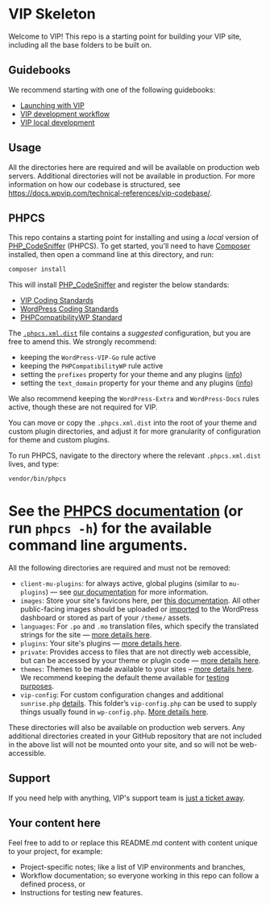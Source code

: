 # VIP Skeleton

Welcome to VIP! This repo is a starting point for building your VIP site, including all the base folders to be built on.

## Guidebooks

We recommend starting with one of the following guidebooks:

* [Launching with VIP](https://docs.wpvip.com/how-tos/launch-a-site/)
* [VIP development workflow](https://docs.wpvip.com/technical-references/development-workflow/)
* [VIP local development](https://docs.wpvip.com/how-tos/local-development/)

## Usage

All the directories here are required and will be available on production web servers. Additional directories will not be available in production. For more information on how our codebase is structured, see https://docs.wpvip.com/technical-references/vip-codebase/.

## PHPCS 

This repo contains a starting point for installing and using a _local_ version of [PHP_CodeSniffer](https://docs.wpvip.com/how-tos/php_codesniffer/) (PHPCS). To get started, you'll need to have [Composer](https://getcomposer.org/) installed, then open a command line at this directory, and run:

```sh
composer install
```

This will install [PHP_CodeSniffer](https://github.com/squizlabs/PHP_CodeSniffer) and register the below standards:

 - [VIP Coding Standards](https://github.com/Automattic/VIP-Coding-Standards)
 - [WordPress Coding Standards](https://github.com/WordPress/WordPress-Coding-Standards)
 - [PHPCompatibilityWP Standard](https://github.com/PHPCompatibility/PHPCompatibilityWP)

The [`.phpcs.xml.dist`](.phpcs.xml.dist) file contains a _suggested_ configuration, but you are free to amend this. We strongly recommend:

 - keeping the `WordPress-VIP-Go` rule active
 - keeping the `PHPCompatibilityWP` rule active
 - setting the `prefixes` property for your theme and any plugins ([info](https://github.com/WordPress-Coding-Standards/WordPress-Coding-Standards/wiki/Customizable-sniff-properties#naming-conventions-prefix-everything-in-the-global-namespace))
 - setting the `text_domain` property for your theme and any plugins ([info](https://github.com/WordPress-Coding-Standards/WordPress-Coding-Standards/wiki/Customizable-sniff-properties#internationalization-setting-your-text-domain)) 
  
We also recommend keeping the `WordPress-Extra` and `WordPress-Docs` rules active, though these are not required for VIP.

You can move or copy the `.phpcs.xml.dist` into the root of your theme and custom plugin directories, and adjust it for more granularity of configuration for theme and custom plugins.

To run PHPCS, navigate to the directory where the relevant `.phpcs.xml.dist` lives, and type:

```sh
vendor/bin/phpcs
```

See the [PHPCS documentation](https://github.com/squizlabs/PHP_CodeSniffer/wiki/Usage) (or run `phpcs -h`) for the available command line arguments.
=======
All the following directories are required and must not be removed:

* `client-mu-plugins`: for always active, global plugins (similar to `mu-plugins`) — see [our documentation](https://docs.wpvip.com/technical-references/vip-codebase/client-mu-plugins-directory/) for more information.
* `images`: Store your site's favicons here, per [this documentation](https://docs.wpvip.com/technical-references/vip-codebase/images-directory/). All other public-facing images should be uploaded or [imported](https://docs.wpvip.com/how-tos/launch-a-site-with-vip/launch-with-vip-migrate-content/) to the WordPress dashboard or stored as part of your `/theme/` assets.
* `languages`: For `.po` and `.mo` translation files, which specify the translated strings for the site — [more details here](https://docs.wpvip.com/how-tos/upload-languages-to-the-language-directory/).
* `plugins`: Your site's plugins — [more details here](https://docs.wpvip.com/technical-references/vip-codebase/plugins-directory/).
* `private`: Provides access to files that are not directly web accessible, but can be accessed by your theme or plugin code — [more details here](https://docs.wpvip.com/technical-references/vip-codebase/private-directory/).
* `themes`: Themes to be made available to your sites – [more details here](https://docs.wpvip.com/technical-references/vip-codebase/themes-on-vip-go/). We recommend keeping the default theme available for [testing purposes](https://docs.wpvip.com/how-tos/prepare-for-site-launch/testing-your-site/).
* `vip-config`: For custom configuration changes and additional `sunrise.php` [details](https://docs.wpvip.com/technical-references/multisites/sunrise-php/). This folder’s `vip-config.php` can be used to supply things usually found in `wp-config.php`. [More details here](https://docs.wpvip.com/technical-references/vip-codebase/vip-config-directory/).

These directories will also be available on production web servers. Any additional directories created in your GitHub repository that are not included in the above list will not be mounted onto your site, and so will not be web-accessible.

## Support

If you need help with anything, VIP's support team is [just a ticket away](https://wpvip.com/accessing-vip-support/ ).

## Your content here

Feel free to add to or replace this README.md content with content unique to your project, for example:

* Project-specific notes; like a list of VIP environments and branches,
* Workflow documentation; so everyone working in this repo can follow a defined process, or
* Instructions for testing new features.
